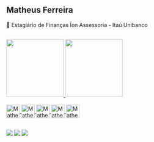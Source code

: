## Matheus Ferreira
🔭 Estagiário de Finanças Íon Assessoria - Itaú Unibanco

  ##
  <div> 
    <a href="https://beacons.ai/matheusferreirads">
    <img height= "150em" src="https://github-readme-stats.vercel.app/api?username=matheusferreirads&show_icons=true&theme=dracula&include_all_commits=true&count_private=true"/>
    <img height= "150em" src="https://github-readme-stats.vercel.app/api/top-langs/?username=matheusferreirads&layout=compact&langs_count=16&theme=dracula"/>
  

  </div>
  <div style="display:inline_block"><br>
      <img align="center" alt="Matheus-Py" height="35" widh="40" src="https://cdn.jsdelivr.net/gh/devicons/devicon/icons/python/python-original.svg">
      <img align="center" alt="Matheus-jp" height="35" widh="40" src="https://cdn.jsdelivr.net/gh/devicons/devicon/icons/jupyter/jupyter-original.svg">
      <img align="center" alt="Matheus-sql" height="35" widh="40" src="https://cdn.jsdelivr.net/gh/devicons/devicon/icons/microsoftsqlserver/microsoftsqlserver-plain.svg">
      <img align="center" alt="Matheus-amz" height="35" widh="40" src="https://cdn.jsdelivr.net/gh/devicons/devicon/icons/amazonwebservices/amazonwebservices-original.svg">
      <img align="center" alt="Matheus-vs" height="35" widh="40" src="https://cdn.jsdelivr.net/gh/devicons/devicon/icons/vscode/vscode-original.svg">

      
  </div>    

  ##
 
<div> 
  <a href="https://github.com/matheusferreirads">
  <a href="https://instagram.com/ferreira.maath27" target="_blank"><img src="https://img.shields.io/badge/-Instagram-%23E4405F?style=for-the-badge&logo=instagram&logoColor=white" target="_blank"></a>
  <a href = "mailto:matheusferreirads@outlook.com.br"><img src="https://img.shields.io/badge/Microsoft_Outlook-0078D4?style=for-the-badge&logo=microsoft-outlook&logoColor=white" target="_blank"></a>
  <a href="https://www.linkedin.com/in/matheus-ferreira-dos-santos-3955111b8/" target="_blank"><img src="https://img.shields.io/badge/-LinkedIn-%230077B5?style=for-the-badge&logo=linkedin&logoColor=white" target="_blank"></a> 
  

